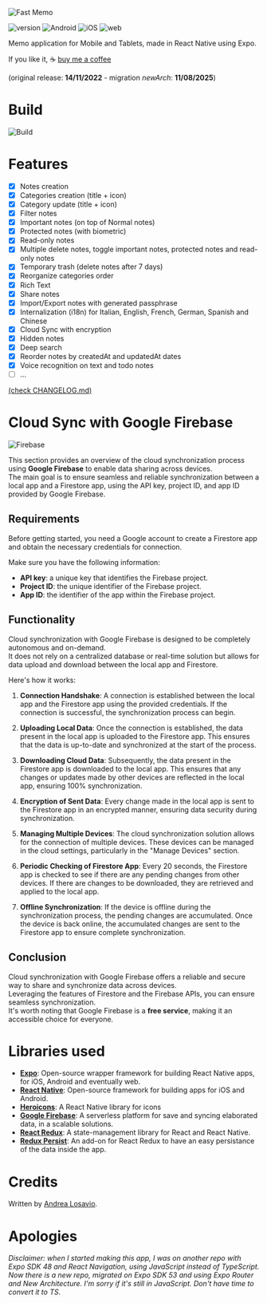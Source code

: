 ![Fast Memo](https://i.imgur.com/dPRR6pJ.png)

![version](https://badgen.net/badge/version/v2.5.2/blue) ![Android](https://badgen.net/badge/android/deployed/green)
![iOS](https://badgen.net/badge/iOS/dismissed/grey) ![web](https://badgen.net/badge/web/coming%20soon/black)

Memo application for Mobile and Tablets, made in React Native using Expo.

If you like it, ☕ [buy me a coffee](https://www.buymeacoffee.com/ontech7)

(original release: **14/11/2022** - migration _newArch_: **11/08/2025**)

# Build

![Build](https://i.imgur.com/YO8xtam.png)

# Features

- [x] Notes creation
- [x] Categories creation (title + icon)
- [x] Category update (title + icon)
- [x] Filter notes
- [x] Important notes (on top of Normal notes)
- [x] Protected notes (with biometric)
- [x] Read-only notes
- [x] Multiple delete notes, toggle important notes, protected notes and read-only notes
- [x] Temporary trash (delete notes after 7 days)
- [x] Reorganize categories order
- [x] Rich Text
- [x] Share notes
- [x] Import/Export notes with generated passphrase
- [x] Internalization (i18n) for Italian, English, French, German, Spanish and Chinese
- [x] Cloud Sync with encryption
- [x] Hidden notes
- [x] Deep search
- [x] Reorder notes by createdAt and updatedAt dates
- [x] Voice recognition on text and todo notes
- [ ] ...

[(check CHANGELOG.md)](/CHANGELOG.md)

# Cloud Sync with Google Firebase

![Firebase](https://i.imgur.com/W9Uyfp7.png)

This section provides an overview of the cloud synchronization process using **Google Firebase** to enable data sharing across
devices.  
The main goal is to ensure seamless and reliable synchronization between a local app and a Firestore app, using the API key,
project ID, and app ID provided by Google Firebase.

## Requirements

Before getting started, you need a Google account to create a Firestore app and obtain the necessary credentials for connection.

Make sure you have the following information:

- **API key**: a unique key that identifies the Firebase project.
- **Project ID**: the unique identifier of the Firebase project.
- **App ID**: the identifier of the app within the Firebase project.

## Functionality

Cloud synchronization with Google Firebase is designed to be completely autonomous and on-demand.  
It does not rely on a centralized database or real-time solution but allows for data upload and download between the local app
and Firestore.

Here's how it works:

1. **Connection Handshake**: A connection is established between the local app and the Firestore app using the provided
   credentials. If the connection is successful, the synchronization process can begin.

2. **Uploading Local Data**: Once the connection is established, the data present in the local app is uploaded to the Firestore
   app. This ensures that the data is up-to-date and synchronized at the start of the process.

3. **Downloading Cloud Data**: Subsequently, the data present in the Firestore app is downloaded to the local app. This ensures
   that any changes or updates made by other devices are reflected in the local app, ensuring 100% synchronization.

4. **Encryption of Sent Data**: Every change made in the local app is sent to the Firestore app in an encrypted manner, ensuring
   data security during synchronization.

5. **Managing Multiple Devices**: The cloud synchronization solution allows for the connection of multiple devices. These
   devices can be managed in the cloud settings, particularly in the "Manage Devices" section.

6. **Periodic Checking of Firestore App**: Every 20 seconds, the Firestore app is checked to see if there are any pending
   changes from other devices. If there are changes to be downloaded, they are retrieved and applied to the local app.

7. **Offline Synchronization**: If the device is offline during the synchronization process, the pending changes are
   accumulated. Once the device is back online, the accumulated changes are sent to the Firestore app to ensure complete
   synchronization.

## Conclusion

Cloud synchronization with Google Firebase offers a reliable and secure way to share and synchronize data across devices.  
Leveraging the features of Firestore and the Firebase APIs, you can ensure seamless synchronization.  
It's worth noting that Google Firebase is a **free service**, making it an accessible choice for everyone.

# Libraries used

- [**Expo**](https://expo.dev/): Open-source wrapper framework for building React Native apps, for iOS, Android and eventually
  web.
- [**React Native**](https://reactnative.dev/): Open-source framework for building apps for iOS and Android.
- [**Heroicons**](https://heroicons.com/): A React Native library for icons
- [**Google Firebase**](https://firebase.google.com/): A serverless platform for save and syncing elaborated data, in a scalable
  solutions.
- [**React Redux**](https://react-redux.js.org/): A state-management library for React and React Native.
- [**Redux Persist**](https://github.com/rt2zz/redux-persist): An add-on for React Redux to have an easy persistance of the data
  inside the app.

# Credits

Written by [Andrea Losavio](https://www.linkedin.com/in/andrea-losavio/).

# Apologies

*Disclaimer: when I started making this app, I was on another repo with Expo SDK 48 and React Navigation, using JavaScript instead of TypeScript. Now there is a new repo, migrated on Expo SDK 53 and using Expo Router and New Architecture. I'm sorry if it's still in JavaScript. Don't have time to convert it to TS.*
